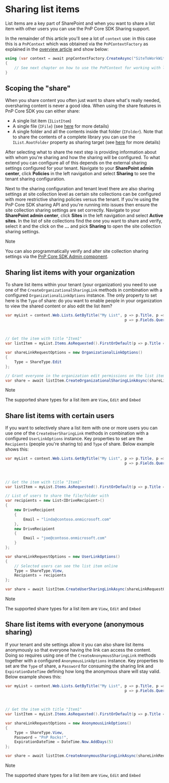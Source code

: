 # Sharing list items

List items are a key part of SharePoint and when you want to share a list item with other users you can use the PnP Core SDK Sharing support.

In the remainder of this article you'll see a lot of `context` use: in this case this is a `PnPContext` which was obtained via the `PnPContextFactory` as explained in the [overview article](readme.md) and show below:

```csharp
using (var context = await pnpContextFactory.CreateAsync("SiteToWorkWith"))
{
    // See next chapter on how to use the PnPContext for working with lists
}
```

## Scoping the "share"

When you share content you often just want to share what's really needed, oversharing content is never a good idea. When using the share features in PnP Core SDK you can either share:

- A single list item (`IListItem`)
- A single file (`IFile`) (see [here](./sharing-intro.md) for more details)
- A single folder and all the contents inside that folder (`IFolder`). Note that to share the contents of a complete library you can use the `IList.RootFolder` property as sharing target (see [here](./sharing-intro.md) for more details)

After selecting what to share the next step is providing information about with whom you're sharing and how the sharing will be configured. To what extend you can configure all of this depends on the external sharing settings configured for your tenant. Navigate to your **SharePoint admin center**, click **Policies** in the left navigation and select **Sharing** to see the tenant sharing configuration.

Next to the sharing configuration and tenant level there are also sharing settings at site collection level as certain site collections can be configured with more restrictive sharing policies versus the tenant. If you're using the PnP Core SDK sharing API and you're running into issues then ensure the site collection sharing settings are set correctly. Navigate to your **SharePoint admin center**, click **Sites** in the left navigation and select **Active sites**. In the list of site collections find the one you want to share and verify, select it and the click on the **...** and pick **Sharing** to open the site collection sharing settings.

> [!Note]
> You can also programmatically verify and alter site collection sharing settings via the [PnP Core SDK Admin component](https://pnp.github.io/pnpcore/using-the-sdk/admin-sharepoint-sites.html#getting-and-setting-site-collection-properties).

## Sharing list items with your organization

To share list items within your tenant (your organization) you need to use one of the `CreateOrganizationalSharingLink` methods in combination with a configured `OrganizationalLinkOptions` instance. The only property to set here is the `Type` of share: do you want to enable people in your organization to view the shared content or also edit the list item?

```csharp
var myList = context.Web.Lists.GetByTitle("My List", p => p.Title, p => p.Items, 
                                                     p => p.Fields.QueryProperties(p => p.InternalName, 
                                                                                   p => p.FieldTypeKind, 
                                                                                   p => p.TypeAsString, 
                                                                                   p => p.Title));
// Get the item with title "Item1"
var listItem = myList.Items.AsRequested().FirstOrDefault(p => p.Title == "Item1");

var shareLinkRequestOptions = new OrganizationalLinkOptions()
{
    Type = ShareType.Edit
};

// Grant everyone in the organization edit permissions on the list item                
var share = await listItem.CreateOrganizationalSharingLinkAsync(shareLinkRequestOptions);
```

> [!Note]
> The supported share types for a list item are `View`, `Edit` and `Embed`

## Share list items with certain users

If you want to selectively share a list item with one or more users you can use one of the `CreateUserSharingLink` methods in combination with a configured `UserLinkOptions` instance. Key properties to set are the `Recipients` (people you're sharing to) and `Type` of share. Below example shows this:

```csharp
var myList = context.Web.Lists.GetByTitle("My List", p => p.Title, p => p.Items, 
                                                     p => p.Fields.QueryProperties(p => p.InternalName, 
                                                                                   p => p.FieldTypeKind, 
                                                                                   p => p.TypeAsString, 
                                                                                   p => p.Title));
// Get the item with title "Item1"
var listItem = myList.Items.AsRequested().FirstOrDefault(p => p.Title == "Item1");

// List of users to share the file/folder with
var recipients = new List<IDriveRecipient>()
{
    new DriveRecipient
    {
        Email = "linda@contoso.onmicrosoft.com"
    },
    new DriveRecipient
    {
        Email = "joe@contoso.onmicrosoft.com"
    }
};

var shareLinkRequestOptions = new UserLinkOptions()
{
    // Selected users can see the list item online
    Type = ShareType.View,
    Recipients = recipients
};

var share = await listItem.CreateUserSharingLinkAsync(shareLinkRequestOptions);
```

> [!Note]
> The supported share types for a list item are `View`, `Edit` and `Embed`

## Share list items with everyone (anonymous sharing)

If your tenant and site settings allow it you can also share list items anonymously so that everyone having the link can access the content. Doing so requires using one of the `CreateAnonymousSharingLink` methods together with a configured `AnonymousLinkOptions` instance. Key properties to set are the `Type` of share, a `Password` for consuming the sharing link and `ExpirationDateTime` defining how long the anonymous share will stay valid. Below example shows this:

```csharp
var myList = context.Web.Lists.GetByTitle("My List", p => p.Title, p => p.Items, 
                                                     p => p.Fields.QueryProperties(p => p.InternalName, 
                                                                                   p => p.FieldTypeKind, 
                                                                                   p => p.TypeAsString, 
                                                                                   p => p.Title));
// Get the item with title "Item1"
var listItem = myList.Items.AsRequested().FirstOrDefault(p => p.Title == "Item1");

var shareLinkRequestOptions = new AnonymousLinkOptions()
{
    Type = ShareType.View,
    Password = "PnP Rocks!",
    ExpirationDateTime = DateTime.Now.AddDays(5)
};                

var share = await listItem.CreateAnonymousSharingLinkAsync(shareLinkRequestOptions);
```

> [!Note]
> The supported share types for a list item are `View`, `Edit` and `Embed`
